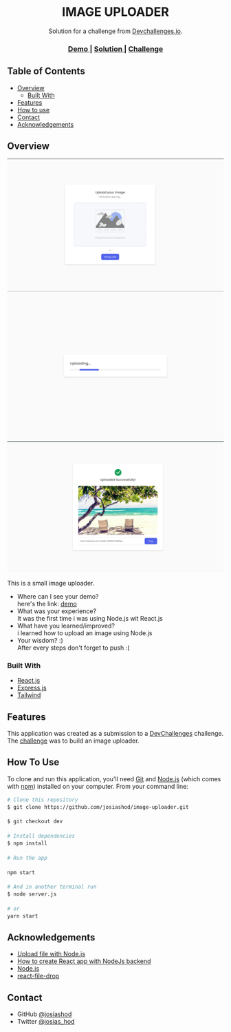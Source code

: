<!-- Please update value in the {}  -->

<h1 align="center">IMAGE UPLOADER</h1>

<div align="center">
   Solution for a challenge from  <a href="http://devchallenges.io" target="_blank">Devchallenges.io</a>.
</div>

<div align="center">
  <h3>
    <a href="https://josh-image-uploader.herokuapp.com/">
      Demo
    </a>
    <span> | </span>
    <a href="https://github.com/josiashod/image-uploader.git">
      Solution
    </a>
    <span> | </span>
    <a href="https://devchallenges.io/challenges/O2iGT9yBd6xZBrOcVirx">
      Challenge
    </a>
  </h3>
</div>

<!-- TABLE OF CONTENTS -->

## Table of Contents

- [Overview](#overview)
  - [Built With](#built-with)
- [Features](#features)
- [How to use](#how-to-use)
- [Contact](#contact)
- [Acknowledgements](#acknowledgements)

<!-- OVERVIEW -->

## Overview

![uploader](./overviews/uploader.png)
![uploading](./overviews/uploading.png)
![uploaded_file](./overviews/uploaded_file.png)

This is a small image uploader.

- Where can I see your demo?
 <br> here's the link: [demo](https://josh-image-uploader.herokuapp.com/)
- What was your experience?
<br> It was the first time i was using Node.js wit React.js
- What have you learned/improved?
<br> i learned how to upload an image using Node.js
- Your wisdom? :)
<br> After every steps don't forget to push :(

### Built With

<!-- This section should list any major frameworks that you built your project using. Here are a few examples.-->

- [React.js](https://reactjs.org/)
- [Express.js](https://expressjs.com/)
- [Tailwind](https://tailwindcss.com/)

## Features

<!-- List the features of your application or follow the template. Don't share the figma file here :) -->

This application was created as a submission to a [DevChallenges](https://devchallenges.io/challenges) challenge. The [challenge](https://devchallenges.io/challenges/O2iGT9yBd6xZBrOcVirx) was to build an image uploader.

## How To Use

<!-- Example: -->

To clone and run this application, you'll need [Git](https://git-scm.com) and [Node.js](https://nodejs.org/en/download/) (which comes with [npm](http://npmjs.com)) installed on your computer. From your command line:

```bash
# Clone this repository
$ git clone https://github.com/josiashod/image-uploader.git

$ git checkout dev 

# Install dependencies
$ npm install

# Run the app

npm start

# And in another terminal run
$ node server.js

# or
yarn start
```

## Acknowledgements

<!-- This section should list any articles or add-ons/plugins that helps you to complete the project. This is optional but it will help you in the future. For example -->

- [Upload file with Node.js](https://www.geeksforgeeks.org/file-uploading-in-node-js/)
- [How to create React app with NodeJs backend ](https://www.freecodecamp.org/news/how-to-create-a-react-app-with-a-node-backend-the-complete-guide/)
- [Node.js](https://nodejs.org/)
- [react-file-drop](https://www.npmjs.com/package/react-file-drop)

## Contact

- GitHub [@josiashod](https://github.com/josiashod)
- Twitter [@josias_hod](https://twitter.com/josias_hod)
